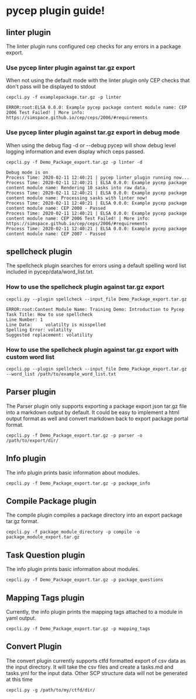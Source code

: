 # pycep plugin guide!

## linter plugin

The linter plugin runs configured cep checks for any errors in a package export.

### Use pycep linter plugin against tar.gz export

When not using the default mode with the linter plugin only CEP checks that don't pass will be displayed to stdout

    cepcli.py -f examplepackage.tar.gz -p linter 
    
    ERROR:root:ELSA 0.0.0: Example pycep package content module name: CEP 2006 Test Failed! | More info: https://simspace.github.io/cep/ceps/2006/#requirements

### Use pycep linter plugin against tar.gz export in debug mode

When using the debug flag -d or --debug pycep will show debug level logging information and even display which ceps passed.

    cepcli.py -f Demo_Package_export.tar.gz -p linter -d
    
    Debug mode is on
    Process Time: 2020-02-11 12:40:21 | pycep linter plugin running now...
    Process Time: 2020-02-11 12:40:21 | ELSA 0.0.0: Example pycep package content module name: Rendering 10 sasks into raw data.
    Process Time: 2020-02-11 12:40:21 | ELSA 0.0.0: Example pycep package content module name: Processing sasks with linter now!
    Process Time: 2020-02-11 12:40:21 | ELSA 0.0.0: Example pycep package content module name: CEP 2000 - Passed
    Process Time: 2020-02-11 12:40:21 | ELSA 0.0.0: Example pycep package content module name: CEP 2006 Test Failed! | More info: https://simspace.github.io/cep/ceps/2006/#requirements
    Process Time: 2020-02-11 12:40:21 | ELSA 0.0.0: Example pycep package content module name: CEP 2007 - Passed


## spellcheck plugin
The spellcheck plugin searches for errors using a default spelling word list included in pycep/data/word_list.txt.

### How to use the spellcheck plugin against tar.gz export

    cepcli.py --plugin spellcheck --input_file Demo_Package_export.tar.gz 
    
    ERROR:root:Content Module Name: Training Demo: Introduction to Pycep
    Task Title: How to use spellcheck
    Line Number: 1
    Line Data:     volatilty is misspelled 
    Spelling Error: volatilty
    Suggested replacement: volatility

### How to use the spellcheck plugin against tar.gz export with custom word list

    cepcli.pp --plugin spellcheck --input_file Demo_Package_export.tar.gz --word_list /path/to/example_word_list.txt


## Parser plugin

The Parser plugin only supports exporting a package export json tar.gz file into a markdown output by default. It could be easy to implement a html output format as well and convert markdown back to export package portal format.

    cepcli.py -f Demo_Package_export.tar.gz -p parser -o /path/to/export/dir/


## Info plugin

The info plugin prints basic information about modules.

    cepcli.py -f Demo_Package_export.tar.gz -p package_info


## Compile Package plugin

The compile plugin compiles a package directory into an export package tar.gz format.

    cepcli.py -f package_module_directory -p compile -o package_module_export.tar.gz


## Task Question plugin

The info plugin prints basic information about modules.

    cepcli.py -f Demo_Package_export.tar.gz -p package_questions



## Mapping Tags plugin

Currently, the info plugin prints the mapping tags attached to a module in yaml output.

    cepcli.py -f Demo_Package_export.tar.gz -p mapping_tags


## Convert Plugin

The convert plugin currently supports ctfd formatted export of csv data as the input directory. It will take the csv files
and create a tasks.md and tasks.yml for the input data. Other SCP structure data will not be generated at this time

    cepcli.py -g /path/to/my/ctfd/dir/ 


